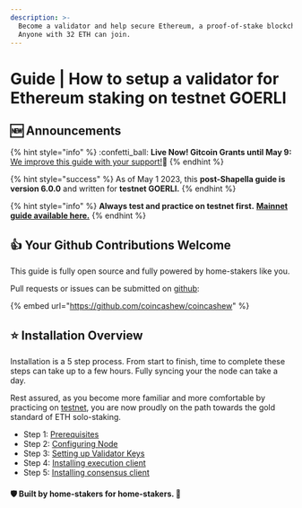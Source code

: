 ```yaml
---
description: >-
  Become a validator and help secure Ethereum, a proof-of-stake blockchain.
  Anyone with 32 ETH can join.
---
```


# Guide | How to setup a validator for Ethereum staking on testnet GOERLI

## :new: Announcements

{% hint style="info" %}
:confetti\_ball: **Live Now! Gitcoin Grants until May 9:** [We improve this guide with your support!](https://explorer.gitcoin.co/#/round/1/0xdf22a2c8f6ba9376ff17ee13e6154b784ee92094/0xdf22a2c8f6ba9376ff17ee13e6154b784ee92094-9)🙏
{% endhint %}

{% hint style="success" %}
As of May 1 2023, this **post-Shapella guide is version 6.0.0** and written for **testnet GOERLI.**
{% endhint %}

{% hint style="info" %}
**Always test and practice on testnet first.** [**Mainnet guide available here.**](../guide-or-how-to-setup-a-validator-on-eth2-mainnet/)
{% endhint %}

## :thumbsup: Your Github Contributions Welcome

This guide is fully open source and fully powered by home-stakers like you.

Pull requests or issues can be submitted on [github](https://github.com/coincashew/coincashew):

{% embed url="https://github.com/coincashew/coincashew" %}

## :star: Installation Overview

Installation is a 5 step process. From start to finish, time to complete these steps can take up to a few hours. Fully syncing your the node can take a day.

Rest assured, as you become more familiar and more comfortable by practicing on [testnet](./), you are now proudly on the path towards the gold standard of ETH solo-staking.

* Step 1: [Prerequisites](../guide-or-how-to-setup-a-validator-on-eth2-mainnet/part-i-installation/prerequisites.md)
* Step 2: [Configuring Node](../guide-or-how-to-setup-a-validator-on-eth2-mainnet/part-i-installation/step-2-configuring-node.md)
* Step 3: [Setting up Validator Keys](../guide-or-how-to-setup-a-validator-on-eth2-mainnet/part-i-installation/signing-up-to-be-a-validator-at-the-launchpad.md)
* Step 4: [Installing execution client](../guide-or-how-to-setup-a-validator-on-eth2-mainnet/part-i-installation/installing-execution-client.md)
* Step 5: [Installing consensus client](../guide-or-how-to-setup-a-validator-on-eth2-mainnet/part-i-installation/configuring-consensus-client-beaconchain-and-validator.md)

#### :shield: Built by home-stakers for home-stakers. :pray:

